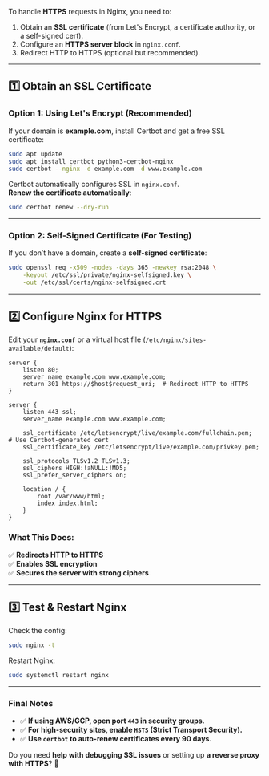 To handle **HTTPS** requests in Nginx, you need to:  
1. Obtain an **SSL certificate** (from Let's Encrypt, a certificate authority, or a self-signed cert).  
2. Configure an **HTTPS server block** in `nginx.conf`.  
3. Redirect HTTP to HTTPS (optional but recommended).  

---

## **1️⃣ Obtain an SSL Certificate**
### **Option 1: Using Let's Encrypt (Recommended)**
If your domain is **example.com**, install Certbot and get a free SSL certificate:  
```bash
sudo apt update
sudo apt install certbot python3-certbot-nginx
sudo certbot --nginx -d example.com -d www.example.com
```
Certbot automatically configures SSL in `nginx.conf`.  
**Renew the certificate automatically**:  
```bash
sudo certbot renew --dry-run
```

---

### **Option 2: Self-Signed Certificate (For Testing)**
If you don’t have a domain, create a **self-signed certificate**:
```bash
sudo openssl req -x509 -nodes -days 365 -newkey rsa:2048 \
    -keyout /etc/ssl/private/nginx-selfsigned.key \
    -out /etc/ssl/certs/nginx-selfsigned.crt
```

---

## **2️⃣ Configure Nginx for HTTPS**
Edit your **`nginx.conf`** or a virtual host file (`/etc/nginx/sites-available/default`):
```nginx
server {
    listen 80;
    server_name example.com www.example.com;
    return 301 https://$host$request_uri;  # Redirect HTTP to HTTPS
}

server {
    listen 443 ssl;
    server_name example.com www.example.com;

    ssl_certificate /etc/letsencrypt/live/example.com/fullchain.pem;  # Use Certbot-generated cert
    ssl_certificate_key /etc/letsencrypt/live/example.com/privkey.pem;

    ssl_protocols TLSv1.2 TLSv1.3;
    ssl_ciphers HIGH:!aNULL:!MD5;
    ssl_prefer_server_ciphers on;

    location / {
        root /var/www/html;
        index index.html;
    }
}
```
### **What This Does:**
✅ **Redirects HTTP to HTTPS**  
✅ **Enables SSL encryption**  
✅ **Secures the server with strong ciphers**  

---

## **3️⃣ Test & Restart Nginx**
Check the config:
```bash
sudo nginx -t
```
Restart Nginx:
```bash
sudo systemctl restart nginx
```

---

### **Final Notes**
- ✅ **If using AWS/GCP, open port `443` in security groups.**  
- ✅ **For high-security sites, enable `HSTS` (Strict Transport Security).**  
- ✅ **Use `certbot` to auto-renew certificates every 90 days.**  

Do you need **help with debugging SSL issues** or setting up **a reverse proxy with HTTPS**? 🚀